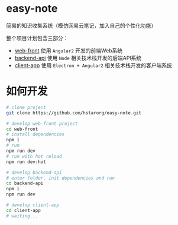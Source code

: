 easy-note
=======================
简易的知识收集系统（模仿网易云笔记，加入自己的个性化功能）

整个项目计划包含三部分：

- [web-front](web-front) 使用 `Angular2` 开发的前端Web系统
- [backend-api](backend-api) 使用 `Node` 相关技术栈开发的后端API系统
- [client-app](client-app) 使用 `Electron + Angular2` 相关技术栈开发的客户端系统

# 如何开发

```bash
# clone project
git clone https://github.com/hstarorg/easy-note.git 

# develop web-front project
cd web-front
# install dependencies
npm i
# run
npm run dev
# run with hot reload
npm run dev:hot

# develop backend-api 
# enter folder, init dependencies and run
cd backend-api
npm i
npm run dev

# develop client-app
cd client-app
# waiting...
```